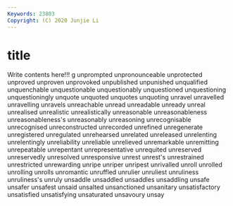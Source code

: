 ```yaml
---
Keywords: 23803
Copyright: (C) 2020 Junjie Li
---
```


# title

Write contents here!!!
g 
unprompted 
unpronounceable 
unprotected 
unproved 
unproven
unprovoked 
unpublished 
unpunished 
unqualified 
unquenchable 
unquestionable 
unquestionably 
unquestioned 
unquestioning 
unquestioningly
unquote 
unquoted 
unquotes 
unquoting 
unravel 
unravelled 
unravelling 
unravels 
unreachable 
unread
unreadable 
unready 
unreal 
unrealised 
unrealistic 
unrealistically 
unreasonable 
unreasonableness 
unreasonableness's 
unreasonably
unreasoning 
unrecognisable 
unrecognised 
unreconstructed 
unrecorded 
unrefined 
unregenerate 
unregistered 
unregulated 
unrehearsed
unrelated 
unreleased 
unrelenting 
unrelentingly 
unreliability 
unreliable 
unrelieved 
unremarkable 
unremitting 
unrepeatable
unrepentant 
unrepresentative 
unrequited 
unreserved 
unreservedly 
unresolved 
unresponsive 
unrest 
unrest's 
unrestrained
unrestricted 
unrewarding 
unripe 
unriper 
unripest 
unrivalled 
unroll 
unrolled 
unrolling 
unrolls
unromantic 
unruffled 
unrulier 
unruliest 
unruliness 
unruliness's 
unruly 
unsaddle 
unsaddled 
unsaddles
unsaddling 
unsafe 
unsafer 
unsafest 
unsaid 
unsalted 
unsanctioned 
unsanitary 
unsatisfactory 
unsatisfied
unsatisfying 
unsaturated 
unsavoury 
unsay 
